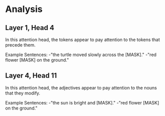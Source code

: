 # Analysis

## Layer 1, Head 4

In this attention head, the tokens appear to pay attention to the tokens that precede them.

Example Sentences:
-"the turtle moved slowly across the [MASK]."
-"red flower [MASK] on the ground."

## Layer 4, Head 11

In this attention head, the adjectives appear to pay attention to the nouns that they modify.

Example Sentences:
-"the sun is bright and [MASK]."
-"red flower [MASK] on the ground."

